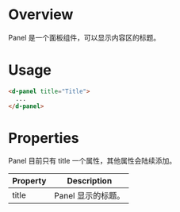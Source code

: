# Overview

Panel 是一个面板组件，可以显示内容区的标题。

# Usage

```HTML
<d-panel title="Title">
  ...
</d-panel>
```

# Properties

Panel 目前只有 title 一个属性，其他属性会陆续添加。

| Property | Description |
| ---- | ---- |
| title | Panel 显示的标题。 |

